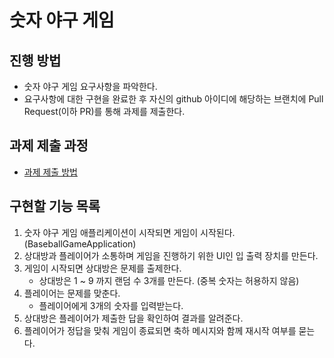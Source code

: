 # 숫자 야구 게임
## 진행 방법
* 숫자 야구 게임 요구사항을 파악한다.
* 요구사항에 대한 구현을 완료한 후 자신의 github 아이디에 해당하는 브랜치에 Pull Request(이하 PR)를 통해 과제를 제출한다.

## 과제 제출 과정
* [과제 제출 방법](https://github.com/next-step/nextstep-docs/tree/master/precourse)

## 구현할 기능 목록
 1. 숫자 야구 게임 애플리케이션이 시작되면 게임이 시작된다. (BaseballGameApplication)
 2. 상대방과 플레이어가 소통하며 게임을 진행하기 위한 UI인 입 출력 장치를 만든다.
 3. 게임이 시작되면 상대방은 문제를 출제한다.
    * 상대방은 1 ~ 9 까지 랜덤 수 3개를 만든다. (중복 숫자는 허용하지 않음)
 4. 플레이어는 문제를 맞춘다.   
    * 플레이어에게 3개의 숫자를 입력받는다.
 5. 상대방은 플레이어가 제출한 답을 확인하여 결과를 알려준다.
 6. 플레이어가 정답을 맞춰 게임이 종료되면 축하 메시지와 함께 재시작 여부를 묻는다.